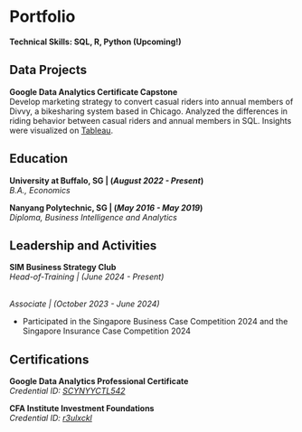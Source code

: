 # Portfolio
**Technical Skills: SQL, R, Python (Upcoming!)**

## Data Projects
**Google Data Analytics Certificate Capstone**
<br/>Develop marketing strategy to convert casual riders into annual members of Divvy, a bikesharing system based in Chicago. 
Analyzed the differences in riding behavior between casual riders and annual members in SQL. 
Insights were visualized on [Tableau](https://public.tableau.com/views/DivvyMembershipRidingBehavior/DIvvyMembershipRidingData?:language=en-GB&:sid=&:display_count=n&:origin=viz_share_link).

## Education
**University at Buffalo, SG | (_August 2022 - Present_)** 
<br/>_B.A., Economics_

**Nanyang Polytechnic, SG | (_May 2016 - May 2019_)**
<br/>*Diploma, Business Intelligence and Analytics*

## Leadership and Activities
**SIM Business Strategy Club**
<br/>_Head-of-Training | (June 2024 - Present)_

<br/>_Associate | (October 2023 - June 2024)_
- Participated in the Singapore Business Case Competition 2024 and the Singapore Insurance Case Competition 2024

## Certifications
**Google Data Analytics Professional Certificate**
<br/>_Credential ID: [SCYNYYCTL542](https://www.coursera.org/account/accomplishments/professional-cert/SCYNYYCTL542)_

**CFA Institute Investment Foundations**
<br/>_Credential ID: [r3ulxckl](https://basno.com/r3ulxckl)_
